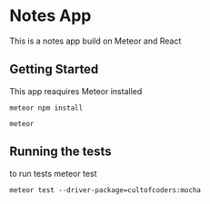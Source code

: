 # Notes App

This is a notes app build on Meteor and React

## Getting Started

This app reaquires Meteor installed

```
meteor npm install
```

```
meteor
```

## Running the tests

to run tests meteor test

```
meteor test --driver-package=cultofcoders:mocha
```
